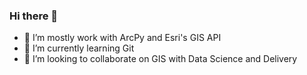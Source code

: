 ### Hi there 👋

<!--
**JosephMcGehan/JosephMcGehan** is a ✨ _special_ ✨ repository because its `README.md` (this file) appears on your GitHub profile.

Here are some ideas to get you started:
-->
- 🔭 I’m mostly work with ArcPy and Esri's GIS API
- 🌱 I’m currently learning Git
- 👯 I’m looking to collaborate on GIS with Data Science and Delivery
